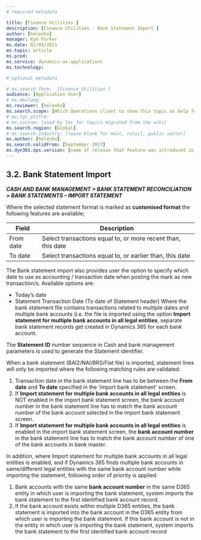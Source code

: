 ```yaml
---
# required metadata

title: [Finance Utilities ]
description: [Finance Utilities - Bank Statement Import ]
author: [helenho]
manager: Kym Parker
ms.date: 02/03/2021
ms.topic: article
ms.prod: 
ms.service: dynamics-ax-applications
ms.technology: 

# optional metadata

# ms.search.form:  [Finance Utilities ]
audience: [Application User]
# ms.devlang: 
ms.reviewer: [helenho]
ms.search.scope: [Which Operations client to show this topic as help for, to be set by content strategist, see list here: https://microsoft.sharepoint.com/teams/DynDoc/_layouts/15/WopiFrame.aspx?sourcedoc={23419e1c-eb64-42e9-aa9b-79875b428718}&action=edit&wd=target%28Core%20Dynamics%20AX%20CP%20requirements%2Eone%7C4CC185C0%2DEFAA%2D42CD%2D94B9%2D8F2A45E7F61A%2FVersions%20list%20for%20docs%20topics%7CC14BE630%2D5151%2D49D6%2D8305%2D554B5084593C%2F%29]
# ms.tgt_pltfrm: 
# ms.custom: [used by loc for topics migrated from the wiki]
ms.search.region: [Global]
# ms.search.industry: [leave blank for most, retail, public sector]
ms.author: [helenho]
ms.search.validFrom: [September 2017]
ms.dyn365.ops.version: [name of release that feature was introduced in, see list here: https://microsoft.sharepoint.com/teams/DynDoc/_layouts/15/WopiFrame.aspx?sourcedoc={23419e1c-eb64-42e9-aa9b-79875b428718}&action=edit&wd=target%28Core%20Dynamics%20AX%20CP%20requirements%2Eone%7C4CC185C0%2DEFAA%2D42CD%2D94B9%2D8F2A45E7F61A%2FVersions%20list%20for%20docs%20topics%7CC14BE630%2D5151%2D49D6%2D8305%2D554B5084593C%2F%29]
---
```


## 3.2.	Bank Statement Import 

***CASH AND BANK MANAGEMENT > BANK STATEMENT RECONCILIATION > BANK STATEMENTS – IMPORT STATEMENT***

Where the selected statement format is marked as **customised format** the following features are available; 

|    Field   |    Description   |
|-|-|
|   From date   |  Select transactions equal to, or more recent than, this date  |
|   To date   |  Select transactions equal to, or earlier than, this date  |
 
 The Bank statement import also provides user the option to specify which date to use as accounting / transaction date when posting the mark as new transaction/s. Available options are:
- Today’s date
- Statement Transaction Date (To date of Statement header)
Where the bank statement file contains transactions related to multiple dates and multiple bank accounts (i.e. the file is imported using the option **Import statement for multiple bank accounts in all legal entities**, separate bank statement records get created in Dynamics 365 for each bank account. 
 
The **Statement ID** number sequence in Cash and bank management parameters is used to generate the Statement identifier. 

When a bank statement (BAI2/NAI/BRS/Flat file) is imported, statement lines will only be imported where the following matching rules are validated:  
1.	Transaction date in the bank statement line has to be between the **From date** and **To date** specified in the ‘import bank statement’ screen.  
2.	If **Import statement for multiple bank accounts in all legal entities** is NOT enabled in the import bank statement screen, the bank account number in the bank statement line has to match the bank account number of the bank account selected in the import bank statement screen. 
3.	If **Import statement for multiple bank accounts in all legal entities** is enabled in the import bank statement screen, the **bank account number** in the bank statement line has to match the bank account number of one of the bank accounts in bank master. 

In addition, where Import statement for multiple bank accounts in all legal entities is enabled, and if Dynamics 365 finds multiple bank accounts in same/different legal entities with the same bank account number while importing the statement, following order of priority is applied: 

1.	Bank accounts with the same **bank account number** in the same D365 entity in which user is importing the bank statement, system imports the bank statement to the first identified bank account record. 
2.	If the bank account exists within multiple D365 entities, the bank statement is imported into the bank account in the D365 entity from which user is importing the bank statement. If this bank account is not in the entity in which user is importing the bank statement, system imports the bank statement to the first identified bank account record 

